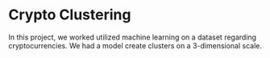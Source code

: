 # Crypto Clustering

  In this project, we worked utilized machine learning on a dataset regarding cryptocurrencies. We had a model create clusters on a 3-dimensional scale.

